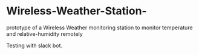 # Wireless-Weather-Station-
prototype of a Wireless Weather monitoring station to monitor temperature and relative-humidity remotely

Testing with slack bot.
